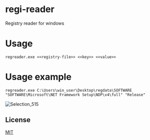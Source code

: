 # regi-reader
Registry reader for windows

# Usage
```
regreader.exe <<registry-file>> <<key>> <<value>>
```
# Usage example
```
regreader.exe C:\Users\win_user\Desktop\regdata\SOFTWARE "SOFTWARE\Microsoft\NET Framework Setup\NDP\v4\full" "Release"
```
![Selection_515](https://user-images.githubusercontent.com/14909563/102458018-a2159800-4069-11eb-9214-ba1629925bc2.png)

## License
[MIT](https://choosealicense.com/licenses/mit/)
